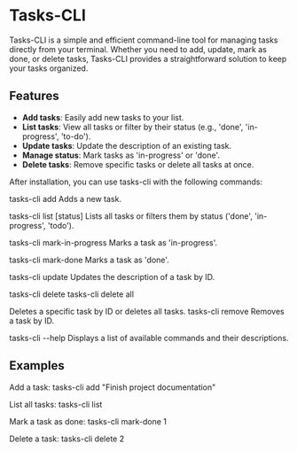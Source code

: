 # Tasks-CLI

Tasks-CLI is a simple and efficient command-line tool for managing tasks directly from your terminal. Whether you need to add, update, mark as done, or delete tasks, Tasks-CLI provides a straightforward solution to keep your tasks organized.

## Features

- **Add tasks**: Easily add new tasks to your list.
- **List tasks**: View all tasks or filter by their status (e.g., 'done', 'in-progress', 'to-do').
- **Update tasks**: Update the description of an existing task.
- **Manage status**: Mark tasks as 'in-progress' or 'done'.
- **Delete tasks**: Remove specific tasks or delete all tasks at once.


After installation, you can use tasks-cli with the following commands:

tasks-cli add <task>
Adds a new task.

tasks-cli list [status]
Lists all tasks or filters them by status ('done', 'in-progress', 'todo').

tasks-cli mark-in-progress <id>
Marks a task as 'in-progress'.

tasks-cli mark-done <id>
Marks a task as 'done'.

tasks-cli update <id> <desc>
Updates the description of a task by ID.

tasks-cli delete <id>
tasks-cli delete all

Deletes a specific task by ID or deletes all tasks.
tasks-cli remove <id>
Removes a task by ID.

tasks-cli --help
Displays a list of available commands and their descriptions.

## Examples

Add a task:
tasks-cli add "Finish project documentation"


List all tasks:
tasks-cli list


Mark a task as done:
tasks-cli mark-done 1


Delete a task:
tasks-cli delete 2
